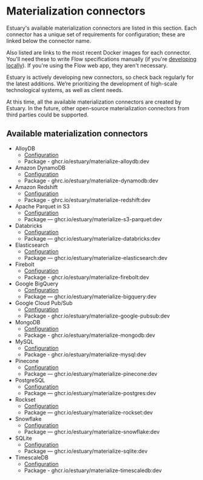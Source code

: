 # Materialization connectors

Estuary's available materialization connectors are listed in this section. Each connector has a unique set of requirements for configuration; these are linked below the connector name.

Also listed are links to the most recent Docker images for each connector. You'll need these to write Flow specifications manually (if you're [developing locally](../../../concepts/flowctl.md)). If you're using the Flow web app, they aren't necessary.

Estuary is actively developing new connectors, so check back regularly for the latest additions. We’re prioritizing the development of high-scale technological systems, as well as client needs.

At this time, all the available materialization connectors are created by Estuary.
In the future, other open-source materialization connectors from third parties could be supported.

## Available materialization connectors

* AlloyDB
  * [Configuration](./alloydb.md)
  * Package - ghcr.io/estuary/materialize-alloydb:dev
* Amazon DynamoDB
  * [Configuration](./amazon-dynamodb.md)
  * Package - ghrc.io/estuary/materialize-dynamodb:dev
* Amazon Redshift
  * [Configuration](./amazon-redshift.md)
  * Package - ghrc.io/estuary/materialize-redshift:dev
* Apache Parquet in S3
  * [Configuration](./Parquet.md)
  * Package — ghcr.io/estuary/materialize-s3-parquet:dev
* Databricks
  * [Configuration](./databricks.md)
  * Package — ghcr.io/estuary/materialize-databricks:dev
* Elasticsearch
  * [Configuration](./Elasticsearch.md)
  * Package — ghcr.io/estuary/materialize-elasticsearch:dev
* Firebolt
  * [Configuration](./Firebolt.md)
  * Package - ghcr.io/estuary/materialize-firebolt:dev
* Google BigQuery
  * [Configuration](./BigQuery.md)
  * Package — ghcr.io/estuary/materialize-bigquery:dev
* Google Cloud Pub/Sub
  * [Configuration](./google-pubsub.md)
  * Package - ghcr.io/estuary/materialize-google-pubsub:dev
* MongoDB
  * [Configuration](./mongodb.md)
  * Package - ghcr.io/estuary/materialize-mongodb:dev
* MySQL
  * [Configuration](./mysql.md)
  * Package - ghcr.io/estuary/materialize-mysql:dev
* Pinecone
  * [Configuration](./pinecone.md)
  * Package — ghcr.io/estuary/materialize-pinecone:dev
* PostgreSQL
  * [Configuration](./PostgreSQL.md)
  * Package — ghcr.io/estuary/materialize-postgres:dev
* Rockset
  * [Configuration](./Rockset.md)
  * Package — ghcr.io/estuary/materialize-rockset:dev
* Snowflake
  * [Configuration](./Snowflake.md)
  * Package — ghcr.io/estuary/materialize-snowflake:dev
* SQLite
  * [Configuration](./SQLite.md)
  * Package — ghcr.io/estuary/materialize-sqlite:dev
* TimescaleDB
  * [Configuration](./timescaledb.md)
  * Package - ghcr.io/estuary/materialize-timescaledb:dev
